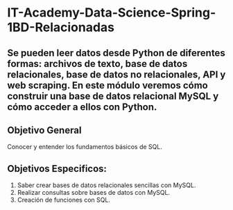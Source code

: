 # IT-Academy-Data-Science-Spring-1BD-Relacionadas
## Se pueden leer datos desde Python de diferentes formas: archivos de texto, base de datos relacionales, base de datos no relacionales, API y web scraping. En este módulo veremos cómo construir una base de datos relacional MySQL y cómo acceder a ellos con Python.

## Objetivo General 
Conocer y entender los fundamentos básicos de SQL.

## Objetivos Especificos:
1. Saber crear bases de datos relacionales sencillas con MySQL.
2. Realizar consultas sobre bases de datos con MySQL.
3. Creación de funciones con SQL.
